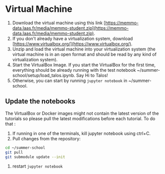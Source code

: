 # Virtual Machine

1. Download the virtual machine using this link [https://memmo-data.laas.fr/media/memmo-student.zip](https://memmo-data.laas.fr/media/memmo-student.zip).
1. If you don't already have a virtualization system, download [https://www.virtualbox.org/](https://www.virtualbox.org/).
1. Unzip and load the virtual machine into your virtualization system (the virtual machine is in an open format and should be read by any kind of virtualization system).
1. Start the VirtualBox Image. If you start the VirtualBox for the first time, everything should be already running with the test notebook ~/summer-school/setup/load_talos.ipynb. Say Hi to Talos!
1. Otherwise, you can start by running ```jupyter notebook``` in ~/summer-school.

## Update the notebooks

The VirtualBox or Docker images might not contain the latest version of the tutorials so please pull the latest modifications before each tutorial. To do that :
1. If running in one of the terminals, kill jupyter notebook using ctrl+C.
1. Pull changes from the repository:
```bash
cd ~/summer-school
git pull
git submodule update --init
```
1. restart ```jupyter notebook```






